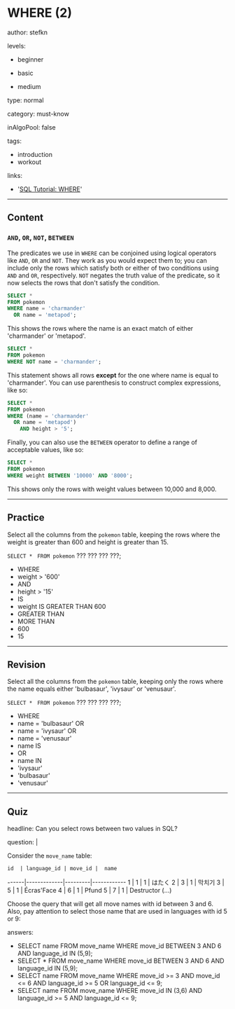 # WHERE (2)
author: stefkn

levels:

  - beginner

  - basic

  - medium

type: normal

category: must-know

inAlgoPool: false

tags:
  - introduction
  - workout

links:

  - '[SQL Tutorial: WHERE](http://www.sql-tutorial.com/sql-where-sql-tutorial/)'

---
## Content

### `AND`, `OR`, `NOT`, `BETWEEN`

The predicates we use in `WHERE` can be conjoined using logical operators like `AND`, `OR` and `NOT`. They work as you would expect them to; you can include only the rows which satisfy both or either of two conditions using `AND` and `OR`, respectively. `NOT` negates the truth value of the predicate, so it now selects the rows that don't satisfy the condition.

```sql
SELECT *
FROM pokemon
WHERE name = 'charmander'
  OR name = 'metapod';
```

This shows the rows where the name is an exact match of either 'charmander' or 'metapod'.

```sql
SELECT *
FROM pokemon
WHERE NOT name = 'charmander';
```

This statement shows all rows **except** for the one where name is equal to 'charmander'. You can use parenthesis to construct complex expressions, like so:

```sql
SELECT *
FROM pokemon
WHERE (name = 'charmander'
  OR name = 'metapod')
    AND height > '5';
```

Finally, you can also use the `BETWEEN` operator to define a range of acceptable values, like so:

```sql
SELECT *
FROM pokemon
WHERE weight BETWEEN '10000' AND '8000';
```

This shows only the rows with weight values between 10,000 and 8,000.

---
## Practice

Select all the columns from the `pokemon` table, keeping the rows where the weight is greater than 600 and height is greater than 15.

`SELECT * `
`FROM pokemon`
??? ??? ??? ???;

* WHERE
* weight > '600'
* AND
* height > '15'
* IS
* weight IS GREATER THAN 600
* GREATER THAN
* MORE THAN
* 600
* 15

---
## Revision

Select all the columns from the `pokemon` table, keeping only the rows where the name equals either 'bulbasaur', 'ivysaur' or 'venusaur'.

`SELECT * `
`FROM pokemon`
??? ???
???
???;

* WHERE
* name = 'bulbasaur' OR
* name = 'ivysaur' OR
* name = 'venusaur'
* name IS
* OR
* name IN
* 'ivysaur'
* 'bulbasaur'
* 'venusaur'

---
## Quiz

headline: Can you select rows between two values in SQL?

question: |

  Consider the `move_name` table:

    id  | language_id | move_id |  name       
  ------|-------------|---------|------------
      1 |           1 |       1 | はたく
      2 |           3 |       1 | 막치기
      3 |           5 |       1 | Écras'Face
      4 |           6 |       1 | Pfund
      5 |           7 |       1 | Destructor
    (...)

  Choose the query that will get all move names with id between 3 and 6. Also, pay attention to select those name that are used in languages with id 5 or 9:

answers:
  - SELECT name FROM move_name
    WHERE move_id BETWEEN 3 AND 6 AND language_id IN (5,9);
  - SELECT * FROM move_name
    WHERE move_id BETWEEN 3 AND 6 AND language_id IN (5,9);
  - SELECT name FROM move_name
    WHERE move_id >= 3 AND move_id <= 6
    AND language_id >= 5 OR language_id <= 9;
  - SELECT name FROM move_name
    WHERE move_id IN (3,6)
    AND language_id >= 5 AND language_id <= 9;
